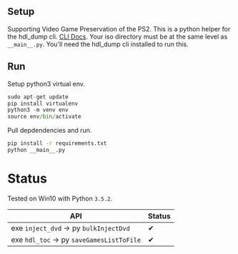 ## Setup
Supporting Video Game Preservation of the PS2. This is a python helper for the hdl_dump cli. [CLI Docs](http://web.archive.org/web/20120720230755/http://openps2loader.info/hdldump/howto.html).
Your iso directory must be at the same level as `__main__.py`. You'll need the hdl_dump cli installed to run this.

## Run

Setup python3 virtual env.
```python
sudo apt-get update
pip install virtualenv
python3 -m venv env
source env/bin/activate
```

Pull depdendencies and run.
```bash
pip install -r requirements.txt
python __main__.py
```

# Status

Tested on Win10 with Python `3.5.2`.

| API | Status |
|---|---|
| exe `inject_dvd` -> py `bulkInjectDvd` |✔|
| exe `hdl_toc` -> py `saveGamesListToFile`  |✔|
